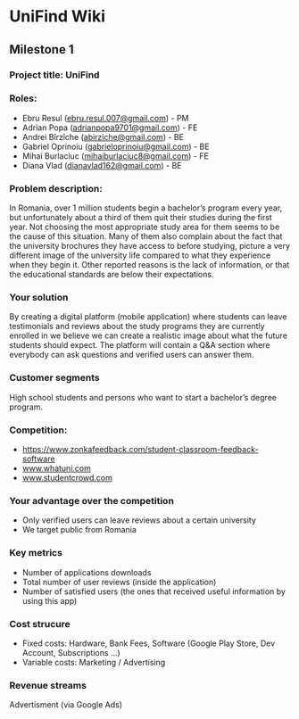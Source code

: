 # UniFind Wiki

## Milestone 1

### Project title: UniFind

### Roles:
 - Ebru Resul (ebru.resul.007@gmail.com) - PM
 - Adrian Popa (adrianpopa9701@gmail.com) - FE
 - Andrei Bîrzîche (abirziche@gmail.com) - BE
 - Gabriel Oprinoiu (gabrieloprinoiu@gmail.com) - BE
 - Mihai Burlaciuc (mihaiburlaciuc8@gmail.com) - FE
 - Diana Vlad (dianavlad162@gmail.com) - BE

### Problem description:

In Romania, over 1 million students begin a bachelor’s program every year, but unfortunately about a third of them quit their studies during the first year. Not choosing the most appropriate study area for them seems to be the cause of this situation.
Many of them also complain about the fact that the university brochures they have access to before studying, picture a very different image of the university life compared to what they experience when they begin it. Other reported reasons is the lack of information, or that the educational standards are below their expectations.

### Your solution
By creating a digital platform (mobile application) where students can leave testimonials and reviews about the study programs they are currently enrolled in we believe we can create a realistic image about what the future students should expect. The platform will contain a Q&A section where everybody can ask questions and verified users can answer them.

### Customer segments
High school students and persons who want to start a bachelor’s degree program.
### Competition:
- https://www.zonkafeedback.com/student-classroom-feedback-software
- www.whatuni.com
- www.studentcrowd.com

### Your advantage over the competition
 - Only verified users can leave reviews about a certain university
 - We target public from Romania

### Key metrics

 - Number of applications downloads
 - Total number of user reviews (inside the application)
 - Number of satisfied users (the ones that received useful information by using this app)

### Cost strucure

 - Fixed costs: Hardware, Bank Fees, Software (Google Play Store, Dev Account, Subscriptions ...)
 - Variable costs: Marketing / Advertising

### Revenue streams

Advertisment (via Google Ads)

